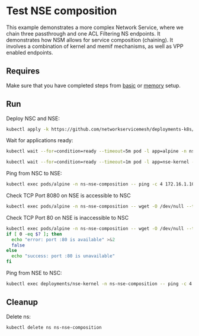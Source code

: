 # Test NSE composition

This example demonstrates a more complex Network Service, where we chain three passthrough and one ACL Filtering NS endpoints.
It demonstrates how NSM allows for service composition (chaining).
It involves a combination of kernel and memif mechanisms, as well as VPP enabled endpoints.

## Requires

Make sure that you have completed steps from [basic](../../basic) or [memory](../../memory) setup.

## Run

Deploy NSC and NSE:
```bash
kubectl apply -k https://github.com/networkservicemesh/deployments-k8s/examples/features/nse-composition?ref=ed87638e2f3bde5faea3349b2074fe6bae0e4a3c
```

Wait for applications ready:
```bash
kubectl wait --for=condition=ready --timeout=5m pod -l app=alpine -n ns-nse-composition
```
```bash
kubectl wait --for=condition=ready --timeout=1m pod -l app=nse-kernel -n ns-nse-composition
```

Ping from NSC to NSE:
```bash
kubectl exec pods/alpine -n ns-nse-composition -- ping -c 4 172.16.1.100
```

Check TCP Port 8080 on NSE is accessible to NSC
```bash
kubectl exec pods/alpine -n ns-nse-composition -- wget -O /dev/null --timeout 5 "172.16.1.100:8080"
```

Check TCP Port 80 on NSE is inaccessible to NSC
```bash
kubectl exec pods/alpine -n ns-nse-composition -- wget -O /dev/null --timeout 5 "172.16.1.100:80"
if [ 0 -eq $? ]; then
  echo "error: port :80 is available" >&2
  false
else
  echo "success: port :80 is unavailable"
fi
```

Ping from NSE to NSC:
```bash
kubectl exec deployments/nse-kernel -n ns-nse-composition -- ping -c 4 172.16.1.101
```

## Cleanup

Delete ns:
```bash
kubectl delete ns ns-nse-composition
```
